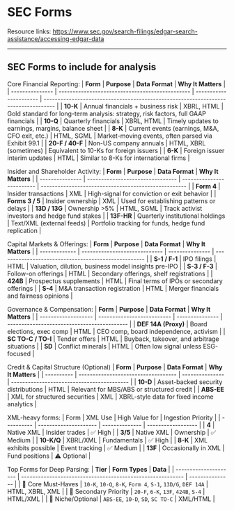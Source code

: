 # SEC Forms

Resource links: https://www.sec.gov/search-filings/edgar-search-assistance/accessing-edgar-data

---
## SEC Forms to include for analysis
Core Financial Reporting:
| **Form**        | **Purpose**                                     | **Data Format**        | **Why It Matters**                                                                 |
| --------------- | ----------------------------------------------- | ---------------------- | ---------------------------------------------------------------------------------- |
| **10-K**        | Annual financials + business risk               | XBRL, HTML             | Gold standard for long-term analysis: strategy, risk factors, full GAAP financials |
| **10-Q**        | Quarterly financials                            | XBRL, HTML             | Timely updates to earnings, margins, balance sheet                                 |
| **8-K**         | Current events (earnings, M\&A, CFO exit, etc.) | HTML, SGML             | Market-moving events, often parsed via Exhibit 99.1                                |
| **20-F / 40-F** | Non-US company annuals                          | HTML, XBRL (sometimes) | Equivalent to 10-Ks for foreign issuers                                            |
| **6-K**         | Foreign issuer interim updates                  | HTML                   | Similar to 8-Ks for international firms                                            |

Insider and Shareholder Activity:
| **Form**        | **Purpose**                      | **Data Format**           | **Why It Matters**                                   |
| --------------- | -------------------------------- | ------------------------- | ---------------------------------------------------- |
| **Form 4**      | Insider transactions             | XML                       | High-signal for conviction or exit behavior          |
| **Forms 3 / 5** | Insider ownership                | XML                       | Used for establishing patterns or delays             |
| **13D / 13G**   | Ownership >5%                    | HTML, SGML                | Track activist investors and hedge fund stakes       |
| **13F-HR**      | Quarterly institutional holdings | Text/XML (external feeds) | Portfolio tracking for funds, hedge fund replication |

Capital Markets & Offerings:
| **Form**      | **Purpose**                   | **Data Format** | **Why It Matters**                                   |
| ------------- | ----------------------------- | --------------- | ---------------------------------------------------- |
| **S-1 / F-1** | IPO filings                   | HTML            | Valuation, dilution, business model insights pre-IPO |
| **S-3 / F-3** | Follow-on offerings           | HTML            | Secondary offerings, shelf registrations             |
| **424B**      | Prospectus supplements        | HTML            | Final terms of IPOs or secondary offerings           |
| **S-4**       | M\&A transaction registration | HTML            | Merger financials and fairness opinions              |

Governance & Compensation:
| **Form**            | **Purpose**                | **Data Format** | **Why It Matters**                          |
| ------------------- | -------------------------- | --------------- | ------------------------------------------- |
| **DEF 14A (Proxy)** | Board elections, exec comp | HTML            | CEO comp, board independence, activism      |
| **SC TO-C / TO-I**  | Tender offers              | HTML            | Buyback, takeover, and arbitrage situations |
| **SD**              | Conflict minerals          | HTML            | Often low signal unless ESG-focused         |

Credit & Capital Structure (Optional)
| **Form**   | **Purpose**                         | **Data Format** | **Why It Matters**                         |
| ---------- | ----------------------------------- | --------------- | ------------------------------------------ |
| **10-D**   | Asset-backed security distributions | HTML            | Relevant for MBS/ABS or structured credit  |
| **ABS-EE** | XML for structured securities       | XML             | XBRL-style data for fixed income analytics |

XML-heavy forms:
| Form       | XML Use               | High Value for | Ingestion Priority |
| ---------- | --------------------- | -------------- | ------------------ |
| **4**      | Native XML            | Insider trades | ✅ High             |
| **3/5**    | Native XML            | Ownership      | ✅ Medium           |
| **10-K/Q** | XBRL/XML              | Fundamentals   | ✅ High             |
| **8-K**    | XML exhibits possible | Event tracking | ✅ Medium           |
| **13F**    | Occasionally in XML   | Fund positions | ⚠️ Optional        |

Top Forms for Deep Parsing:
| **Tier**              | **Form Types**                                             | **Data**        |
| --------------------- | ---------------------------------------------------------- | --------------- |
| 🥇 Core Must-Haves    | `10-K`, `10-Q`, `8-K`, `Form 4`, `S-1`, `13D/G`, `DEF 14A` | HTML, XBRL, XML |
| 🥈 Secondary Priority | `20-F`, `6-K`, `13F`, `424B`, `S-4`                        | HTML/XML        |
| 🥉 Niche/Optional     | `ABS-EE`, `10-D`, `SD`, `SC TO-C`                          | XML/HTML        |